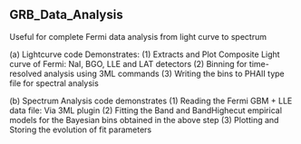 ## GRB_Data_Analysis
 Useful for complete Fermi data analysis from light curve to spectrum
 
 (a) Lightcurve code Demonstrates: 
     (1) Extracts and Plot Composite Light curve of Fermi: NaI, BGO, LLE and LAT detectors
     (2) Binning for time-resolved analysis using 3ML commands
     (3) Writing the bins to PHAII type file for spectral analysis

 (b) Spectrum Analysis code demonstrates
     (1) Reading the Fermi GBM + LLE data file: Via 3ML plugin
     (2) Fitting the Band and BandHighecut empirical models for the Bayesian bins obtained in the above step
     (3) Plotting and Storing the evolution of fit parameters
